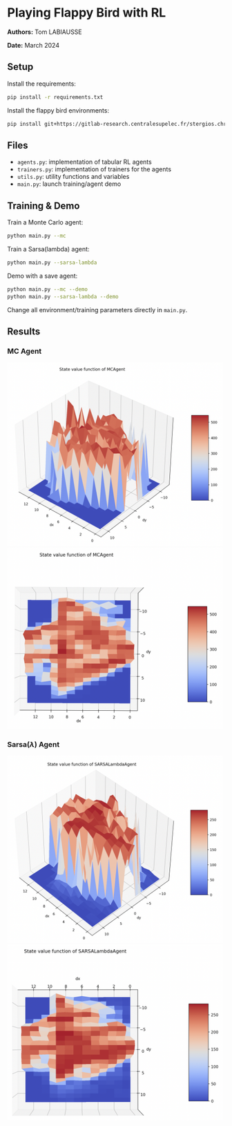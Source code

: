 # Playing Flappy Bird with RL

**Authors:** Tom LABIAUSSE

**Date:** March 2024

## Setup

Install the requirements:
```bash
pip install -r requirements.txt
```

Install the flappy bird environments:
```bash
pip install git+https://gitlab-research.centralesupelec.fr/stergios.christodoulidis/text-flappy-bird-gym.git
```

## Files

* `agents.py`: implementation of tabular RL agents
* `trainers.py`: implementation of trainers for the agents
* `utils.py`: utility functions and variables
* `main.py`: launch training/agent demo

## Training & Demo

Train a Monte Carlo agent:
```bash
python main.py --mc
```

Train a Sarsa(lambda) agent:
```bash
python main.py --sarsa-lambda
```

Demo with a save agent:
```bash
python main.py --mc --demo
python main.py --sarsa-lambda --demo
```

Change all environment/training parameters directly in `main.py`.

## Results

### MC Agent

<img src='./figures/mc_svalues_iso.png' width='500'>
<img src='./figures/mc_svalues_top.png' width='500'>

### Sarsa($\lambda$) Agent

<img src='./figures/sarsa_svalues_iso.png' width='500'>

<img src='./figures/sarsa_svalues_top.png' width='500'>